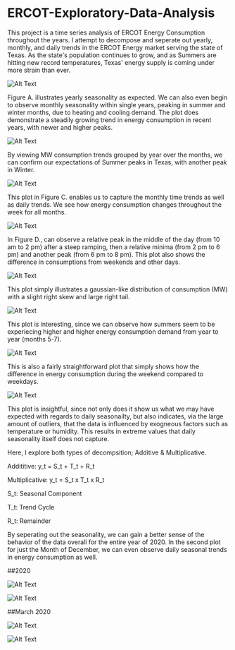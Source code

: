 
# ERCOT-Exploratory-Data-Analysis

This project is a time series analysis of ERCOT Energy Consumption throughout the years. I attempt to decompose and seperate out yearly, monthly, and daily trends in the ERCOT Energy market serving the state of Texas. As the state's population continues to grow, and as Summers are hitting new record temperatures, Texas' energy supply is coming under more strain than ever.

![Alt Text](https://github.com/A-Sarkar18/ERCOT-Exploratory-Data-Analysis/blob/main/figures/ERCOT%20Time%20Series%20MW%20Consumption.png)

Figure A. illustrates yearly seasonality as expected. We can also even begin to observe monthly seasonality within single years, peaking in summer and winter months, due to heating and cooling demand. The plot does demonstrate a steadily growing trend in energy consumption in recent years, with newer and higher peaks.

![Alt Text](https://github.com/A-Sarkar18/ERCOT-Exploratory-Data-Analysis/blob/main/figures/ERCOT%20MW%20Yearly%20Consumption.png)

By viewing MW consumption trends grouped by year over the months, we can confirm our expectations of Summer peaks in Texas, with another peak in Winter.

![Alt Text](https://github.com/A-Sarkar18/ERCOT-Exploratory-Data-Analysis/blob/main/figures/ERCOT%20MW%20Consumption%20Weekly.png)

This plot in Figure C. enables us to capture the monthly time trends as well as daily trends. We see how energy consumption changes throughout the week for all months. 

![Alt Text](https://github.com/A-Sarkar18/ERCOT-Exploratory-Data-Analysis/blob/main/figures/ERCOT%20MW%20Consumption%20Daily.png)

In Figure D., can observe a relative peak in the middle of the day (from 10 am to 2 pm) after a steep ramping, then a relative minima (from 2 pm to 6 pm) and another peak (from 6 pm to 8 pm). This plot also shows the difference in consumptions from weekends and other days.

![Alt Text](https://github.com/A-Sarkar18/ERCOT-Exploratory-Data-Analysis/blob/main/figures/ERCOT%20MW%20Consumption%20Distribution.png)

This plot simply illustrates a gaussian-like distribution of consumption (MW) with a slight right skew and large right tail.

![Alt Text](https://github.com/A-Sarkar18/ERCOT-Exploratory-Data-Analysis/blob/main/figures/ERCOT%20MW%20Consumption%20Monthly%20Distribution.png)

This plot is interesting, since we can observe how summers seem to be experiecing higher and higher energy consumption demand from year to year (months 5-7).

![Alt Text](https://github.com/A-Sarkar18/ERCOT-Exploratory-Data-Analysis/blob/main/figures/ERCOT%20MW%20Consumption%20Daily%20Distribution.png.png)

This is also a fairly straightforward plot that simply shows how the difference in energy consumption during the weekend compared to weekdays.

![Alt Text](https://github.com/A-Sarkar18/ERCOT-Exploratory-Data-Analysis/blob/main/figures/ERCOT%20MW%20Consumption%20Hourly%20Distribution.png.png)

This plot is insightful, since not only does it show us what we may have expected with regards to daily seasonailty, but also indicates, via the large amount of outliers, that the data is influenced by exogneous factors such as temperature or humidity. This results in extreme values that daily seasonality itself does not capture.

Here, I explore both types of decompsition; Additive & Multiplicative. 

Addititive:
y_t = S_t + T_t + R_t

Multiplicative:
y_t = S_t x T_t x R_t

S_t: Seasonal Component

T_t: Trend Cycle

R_t: Remainder

By seperating out the seasonality, we can gain a better sense of the behavior of the data overall for the entire year of 2020.
In the second plot for just the Month of December, we can even observe daily seasonal trends in energy consumption as well.

##2020

![Alt Text](https://github.com/A-Sarkar18/ERCOT-Exploratory-Data-Analysis/blob/main/figures/ERCOT%20MW%20Consumption%20Multiplicative%20Decomposition%202020.png)

![Alt Text](https://github.com/A-Sarkar18/ERCOT-Exploratory-Data-Analysis/blob/main/figures/ERCOT%20MW%20Consumption%20Multiplicative%20Decomposition%202020.png)

##March 2020

![Alt Text](https://github.com/A-Sarkar18/ERCOT-Exploratory-Data-Analysis/blob/main/figures/ERCOT%20MW%20Consumption%20Additive%20Decomposition%20Mar%202020.png
)

![Alt Text](https://github.com/A-Sarkar18/ERCOT-Exploratory-Data-Analysis/blob/main/figures/ERCOT%20MW%20Consumption%20Multiplicative%20Decomposition%20Mar%202020.png
)
